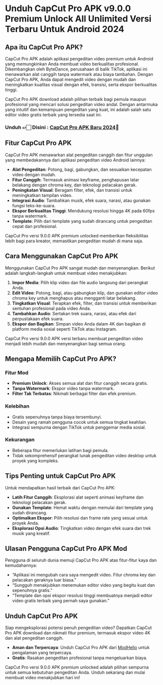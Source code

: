 # Unduh CapCut Pro APK v9.0.0 Premium Unlock All Unlimited Versi Terbaru Untuk Android 2024

## Apa itu CapCut Pro APK?
CapCut Pro APK adalah aplikasi pengeditan video premium untuk Android yang memungkinkan Anda membuat video berkualitas profesional. Dikembangkan oleh ByteDance, perusahaan di balik TikTok, aplikasi ini menawarkan alat canggih tanpa watermark atau biaya tambahan. Dengan CapCut Pro APK, Anda dapat mengedit video dengan mudah dan meningkatkan kualitas visual dengan efek, transisi, serta ekspor berkualitas tinggi.

CapCut Pro APK download adalah pilihan terbaik bagi pemula maupun profesional yang mencari solusi pengeditan video andal. Dengan antarmuka yang intuitif dan kemampuan pengeditan yang kuat, ini adalah salah satu editor video gratis terbaik yang tersedia saat ini.

### Unduh 👉🏻 Disini : [CapCut Pro APK Baru 2024](https://modhello.com/capcut/)📲

## Fitur CapCut Pro APK
CapCut Pro APK menawarkan alat pengeditan canggih dan fitur unggulan yang membedakannya dari aplikasi pengeditan video Android lainnya:

- **Alat Pengeditan**: Potong, bagi, gabungkan, dan sesuaikan kecepatan video dengan mudah.
- **Fitur Canggih**: Termasuk animasi keyframe, penghapusan latar belakang dengan chroma key, dan teknologi pelacakan gerak.
- **Peningkatan Visual**: Beragam filter, efek, dan transisi untuk meningkatkan tampilan video.
- **Integrasi Audio**: Tambahkan musik, efek suara, narasi, atau gunakan fungsi teks-ke-suara.
- **Ekspor Berkualitas Tinggi**: Mendukung resolusi hingga 4K pada 60fps tanpa watermark.
- **Template**: Pilih dari template yang sudah dirancang untuk pengeditan cepat dan profesional.

CapCut Pro versi 9.0.0 APK premium unlocked memberikan fleksibilitas lebih bagi para kreator, memastikan pengeditan mudah di mana saja.


## Cara Menggunakan CapCut Pro APK
Menggunakan CapCut Pro APK sangat mudah dan menyenangkan. Berikut adalah langkah-langkah untuk membuat video menakjubkan:

1. **Impor Media**: Pilih klip video dan file audio langsung dari perangkat Anda.
2. **Edit Video**: Potong, bagi, atau gabungkan klip, dan gunakan editor video chroma key untuk menghapus atau mengganti latar belakang.
3. **Tingkatkan Visual**: Terapkan efek, filter, dan transisi untuk memberikan sentuhan profesional pada video Anda.
4. **Tambahkan Audio**: Sertakan trek suara, narasi, atau efek dari perpustakaan efek suara.
5. **Ekspor dan Bagikan**: Simpan video Anda dalam 4K dan bagikan di platform media sosial seperti TikTok atau Instagram.

CapCut Pro versi 9.0.0 APK versi terbaru membuat pengeditan video menjadi lebih mudah dan menyenangkan bagi semua orang.


## Mengapa Memilih CapCut Pro APK?

### Fitur Mod
- **Premium Unlock**: Akses semua alat dan fitur canggih secara gratis.
- **Tanpa Watermark**: Ekspor video tanpa watermark.
- **Filter Tak Terbatas**: Nikmati berbagai filter dan efek premium.

### Kelebihan
- Gratis sepenuhnya tanpa biaya tersembunyi.
- Desain yang ramah pengguna cocok untuk semua tingkat keahlian.
- Integrasi sempurna dengan TikTok untuk penggemar media sosial.

### Kekurangan
- Beberapa fitur memerlukan latihan bagi pemula.
- Tidak sekomprehensif perangkat lunak pengeditan video desktop untuk proyek yang kompleks.


## Tips Penting untuk CapCut Pro APK
Untuk mendapatkan hasil terbaik dari CapCut Pro APK:

- **Latih Fitur Canggih**: Eksplorasi alat seperti animasi keyframe dan teknologi pelacakan gerak.
- **Gunakan Template**: Hemat waktu dengan memulai dari template yang sudah dirancang.
- **Optimalkan Ekspor**: Pilih resolusi dan frame rate yang sesuai untuk proyek Anda.
- **Eksplorasi Opsi Audio**: Tingkatkan video dengan efek suara dan trek musik yang kreatif.


## Ulasan Pengguna CapCut Pro APK Mod
Pengguna di seluruh dunia memuji CapCut Pro APK atas fitur-fitur kaya dan kemudahannya:

- “Aplikasi ini mengubah cara saya mengedit video. Fitur chroma key dan pelacakan geraknya luar biasa.”
- “Sungguh menakjubkan menemukan editor video yang begitu kuat dan sepenuhnya gratis.”
- “Template dan opsi ekspor resolusi tinggi membuatnya menjadi editor video gratis terbaik yang pernah saya gunakan.”


## Unduh CapCut Pro APK
Siap mengeksplorasi potensi penuh pengeditan video? Dapatkan CapCut Pro APK download dan nikmati fitur premium, termasuk ekspor video 4K dan alat pengeditan canggih.

- **Aman dan Terpercaya**: Unduh CapCut Pro APK dari [ModHello](https://modhello.com) untuk pengalaman yang terpercaya.
- **Gratis**: Rasakan pengeditan profesional tanpa mengeluarkan biaya.

CapCut Pro versi 9.0.0 APK premium unlocked adalah pilihan sempurna untuk semua kebutuhan pengeditan Anda. Unduh sekarang dan mulai membuat video menakjubkan hari ini!

